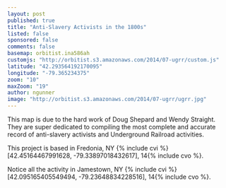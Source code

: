 ```yaml
---
layout: post
published: true
title: "Anti-Slavery Activists in the 1800s"
listed: false
sponsored: false
comments: false
basemap: orbitist.ina586ah
customjs: "http://orbitist.s3.amazonaws.com/2014/07-ugrr/custom.js"
latitude: "42.293564192170095"
longitude: "-79.365234375"
zoom: "10"
maxZoom: "19"
author: ngunner
image: "http://orbitist.s3.amazonaws.com/2014/07-ugrr/ugrr.jpg"
---
```


This map is due to the hard work of Doug Shepard and Wendy Straight. They are super dedicated to compiling the most complete and accurate record of anti-slavery activists and Underground Railroad activities.

This project is based in Fredonia, NY {% include cvi %}[42.45164467991628, -79.33897018432617], 14{% include cvo %}.

Notice all the activity in Jamestown, NY {% include cvi %}[42.095165405549494, -79.23648834228516], 14{% include cvo %}.